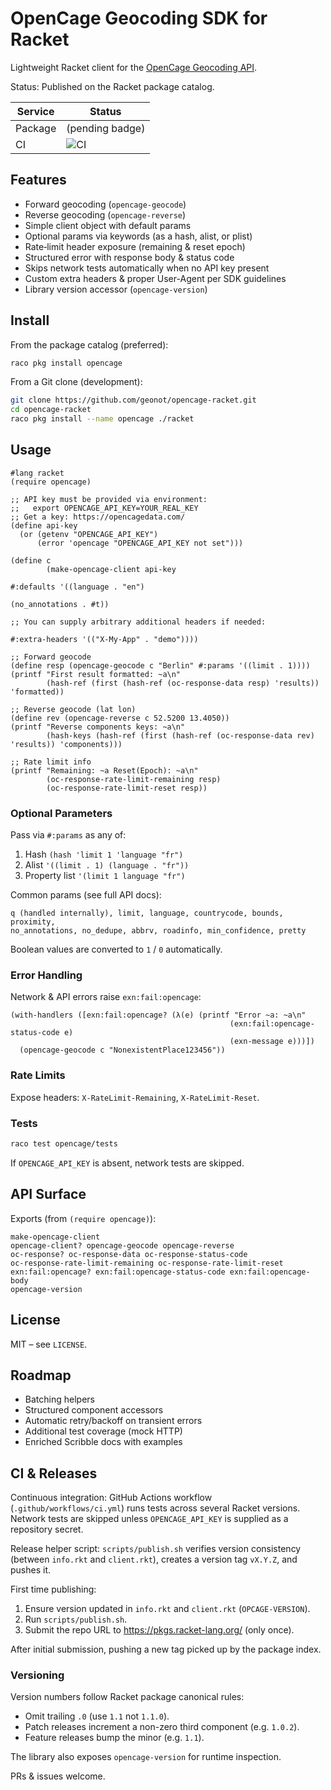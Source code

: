 OpenCage Geocoding SDK for Racket
=================================

Lightweight Racket client for the [OpenCage Geocoding API](https://opencagedata.com/api).

Status: Published on the Racket package catalog.

| Service | Status |
|---------|--------|
| Package | (pending badge) |
| CI      | ![CI](https://github.com/geonot/opencage-racket/actions/workflows/ci.yml/badge.svg) |

## Features

- Forward geocoding (`opencage-geocode`)
- Reverse geocoding (`opencage-reverse`)
- Simple client object with default params
- Optional params via keywords (as a hash, alist, or plist)
- Rate‑limit header exposure (remaining & reset epoch)
- Structured error with response body & status code
- Skips network tests automatically when no API key present
- Custom extra headers & proper User-Agent per SDK guidelines
- Library version accessor (`opencage-version`)

## Install

From the package catalog (preferred):

```sh
raco pkg install opencage
```

From a Git clone (development):

```sh
git clone https://github.com/geonot/opencage-racket.git
cd opencage-racket
raco pkg install --name opencage ./racket
```

## Usage

```racket
#lang racket
(require opencage)

;; API key must be provided via environment:
;;   export OPENCAGE_API_KEY=YOUR_REAL_KEY
;; Get a key: https://opencagedata.com/
(define api-key
  (or (getenv "OPENCAGE_API_KEY")
      (error 'opencage "OPENCAGE_API_KEY not set")))

(define c
        (make-opencage-client api-key
                                                                                                #:defaults '((language . "en")
                                                                                                                                                 (no_annotations . #t))
                                                                                                ;; You can supply arbitrary additional headers if needed:
                                                                                                #:extra-headers '(("X-My-App" . "demo"))))

;; Forward geocode
(define resp (opencage-geocode c "Berlin" #:params '((limit . 1))))
(printf "First result formatted: ~a\n"
        (hash-ref (first (hash-ref (oc-response-data resp) 'results)) 'formatted))

;; Reverse geocode (lat lon)
(define rev (opencage-reverse c 52.5200 13.4050))
(printf "Reverse components keys: ~a\n"
        (hash-keys (hash-ref (first (hash-ref (oc-response-data rev) 'results)) 'components)))

;; Rate limit info
(printf "Remaining: ~a Reset(Epoch): ~a\n"
        (oc-response-rate-limit-remaining resp)
        (oc-response-rate-limit-reset resp))
```

### Optional Parameters

Pass via `#:params` as any of:

1. Hash `(hash 'limit 1 'language "fr")`
2. Alist `'((limit . 1) (language . "fr"))`
3. Property list `'(limit 1 language "fr")`

Common params (see full API docs):

```
q (handled internally), limit, language, countrycode, bounds, proximity,
no_annotations, no_dedupe, abbrv, roadinfo, min_confidence, pretty
```

Boolean values are converted to `1` / `0` automatically.

### Error Handling

Network & API errors raise `exn:fail:opencage`:

```racket
(with-handlers ([exn:fail:opencage? (λ(e) (printf "Error ~a: ~a\n"
                                                 (exn:fail:opencage-status-code e)
                                                 (exn-message e)))])
  (opencage-geocode c "NonexistentPlace123456"))
```

### Rate Limits

Expose headers: `X-RateLimit-Remaining`, `X-RateLimit-Reset`.

### Tests

```sh
raco test opencage/tests
```
If `OPENCAGE_API_KEY` is absent, network tests are skipped.

## API Surface

Exports (from `(require opencage)`):

```
make-opencage-client
opencage-client? opencage-geocode opencage-reverse
oc-response? oc-response-data oc-response-status-code
oc-response-rate-limit-remaining oc-response-rate-limit-reset
exn:fail:opencage? exn:fail:opencage-status-code exn:fail:opencage-body
opencage-version
```

## License

MIT – see `LICENSE`.

## Roadmap

- Batching helpers
- Structured component accessors
- Automatic retry/backoff on transient errors
- Additional test coverage (mock HTTP)
- Enriched Scribble docs with examples

## CI & Releases

Continuous integration: GitHub Actions workflow (`.github/workflows/ci.yml`) runs tests across several Racket versions. Network tests are skipped unless `OPENCAGE_API_KEY` is supplied as a repository secret.

Release helper script: `scripts/publish.sh` verifies version consistency (between `info.rkt` and `client.rkt`), creates a version tag `vX.Y.Z`, and pushes it.

First time publishing:
1. Ensure version updated in `info.rkt` and `client.rkt` (`OPCAGE-VERSION`).
2. Run `scripts/publish.sh`.
3. Submit the repo URL to https://pkgs.racket-lang.org/ (only once).

After initial submission, pushing a new tag picked up by the package index.

### Versioning

Version numbers follow Racket package canonical rules:

- Omit trailing `.0` (use `1.1` not `1.1.0`).
- Patch releases increment a non-zero third component (e.g. `1.0.2`).
- Feature releases bump the minor (e.g. `1.1`).

The library also exposes `opencage-version` for runtime inspection.

PRs & issues welcome.
